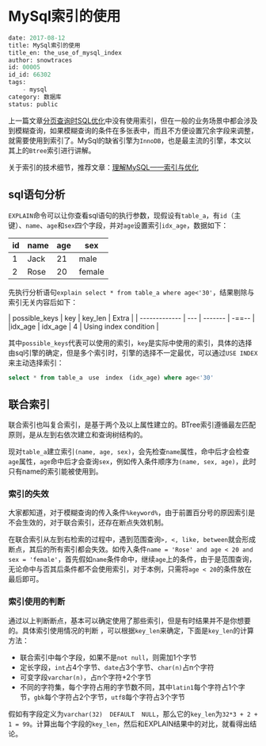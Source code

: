 # MySql索引的使用

```meta
date: 2017-08-12
title: MySql索引的使用
title_en: the_use_of_mysql_index
author: snowtraces
id: 00005
id_id: 66302
tags:
    - mysql
category: 数据库
status: public
```

上一篇文章[分页查询时SQL优化](./)中没有使用索引，但在一般的业务场景中都会涉及到模糊查询，如果模糊查询的条件在多张表中，而且不方便设置冗余字段来调整，就需要使用到索引了。MySql的缺省引擎为`InnoDB`，也是最主流的引擎，本文以其上的`Btree`索引进行讲解。

关于索引的技术细节，推荐文章：[理解MySQL——索引与优化](https://www.cnblogs.com/hustcat/archive/2009/10/28/1591648.html)

## sql语句分析

`EXPLAIN`命令可以让你查看sql语句的执行参数，现假设有`table_a`，有`id`（主键）、`name`、`age`和`sex`四个字段，并对`age`设置索引`idx_age`，数据如下：

| id | name | age | sex |
| -- | ---- | --- | --- |
| 1 | Jack | 21 | male |
| 2 | Rose | 20 | female |

先执行分析语句`explain select * from table_a where age<'30'`，结果剔除与索引无关内容后如下：

| possible_keys | key | key_len | Extra |
| ------------- | --- | ------- | -==-- |
|idx_age | idx_age | 4 | Using index condition |

其中`possible_keys`代表可以使用的索引，`key`是实际中使用的索引，具体的选择由sql引擎的确定，但是多个索引时，引擎的选择不一定最优，可以通过`USE INDEX`来主动选择索引：

```sql
select * from table_a　use　index　(idx_age) where age<'30'
```

## 联合索引

联合索引也叫复合索引，是基于两个及以上属性建立的。BTree索引遵循最左匹配原则，是从左到右依次建立和查询树结构的。

现对`table_a`建立索引`(name, age, sex)`，会先检查`name`属性，命中后才会检查`age`属性，`age`命中后才会查询`sex`，例如传入条件顺序为`(name, sex, age)`，此时只有name的索引能被使用到。

### 索引的失效

大家都知道，对于模糊查询的传入条件`%keyword%`，由于前置百分号的原因索引是不会生效的，对于联合索引，还存在断点失效机制。

在联合索引从左到右检索的过程中，遇到范围查询`>, <, like, between`就会形成断点，其后的所有索引都会失效。如传入条件`name = 'Rose' and age < 20 and sex = 'female'`，首先假如`name`条件命中，继续`age`上的条件，由于是范围查询，无论命中与否其后条件都不会使用索引，对于本例，只需将`age < 20`的条件放在最后即可。

### 索引使用的判断

通过以上判断断点，基本可以确定使用了那些索引，但是有时结果并不是你想要的。具体索引使用情况的判断 ，可以根据`key_len`来确定，下面是`key_len`的计算方法：

+ 联合索引中每个字段，如果不是`not null`，则需加1个字节
+ 定长字段，`int`占4个字节、`date`占3个字节、`char(n)`占n个字符
+ 可变字段`varchar(n)`，占n个字符+2个字节
+ 不同的字符集，每个字符占用的字节数不同，其中`latin1`每个字符占1个字节，`gbk`每个字符占2个字节，`utf8`每个字符占3个字节

假如有字段定义为`varchar(32)  DEFAULT  NULL`，那么它的`key_len`为`32*3 + 2 + 1 = 99`。计算出每个字段的`key_len`，然后和EXPLAIN结果中的对比，就看得出结论。

